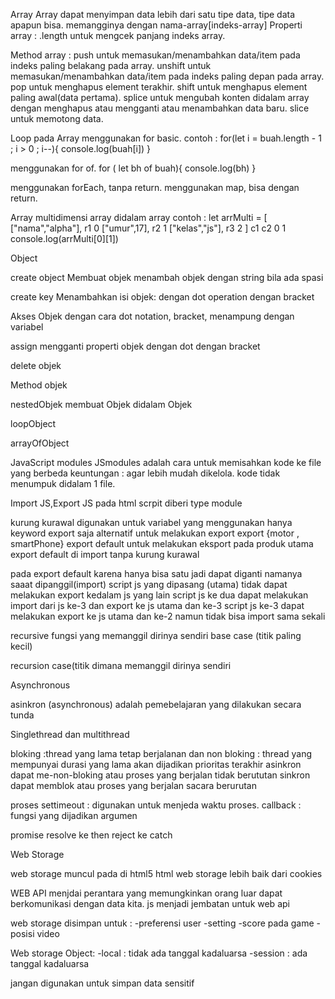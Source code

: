 Array
Array dapat menyimpan data lebih dari satu tipe data, tipe data apapun bisa.
memangginya dengan nama-array[indeks-array]
Properti array :
.length untuk mengcek panjang indeks array.

Method array :
push untuk memasukan/menambahkan data/item pada indeks paling belakang pada array.
unshift untuk memasukan/menambahkan data/item pada indeks paling depan pada array.
pop untuk menghapus element terakhir.
shift untuk menghapus element paling awal(data pertama).
splice untuk mengubah konten didalam array dengan menghapus atau mengganti atau menambahkan data baru.
slice untuk memotong data.

Loop pada Array
menggunakan for basic.
contoh :
for(let i = buah.length - 1 ; i > 0 ; i--){
     console.log(buah[i])
 }

menggunakan for of.
for ( let bh of buah){
    console.log(bh)
}

menggunakan forEach, tanpa return.
menggunakan map, bisa dengan return.

Array multidimensi
array didalam array
contoh :
let arrMulti = [
    ["nama","alpha"], 	r1 0
    ["umur",17],	r2 1
    ["kelas","js"],	r3 2
]	c1	c2
	0	1
console.log(arrMulti[0][1])

Object

create object
Membuat objek
menambah objek dengan string bila ada spasi

create key
Menambahkan isi objek:
dengan dot operation
dengan bracket

Akses Objek
dengan cara dot notation, bracket, menampung dengan variabel

assign
mengganti properti objek
dengan dot
dengan bracket

delete objek

Method objek

nestedObjek
membuat Objek didalam Objek

loopObject

arrayOfObject

JavaScript modules
JSmodules adalah cara untuk memisahkan kode ke file yang berbeda 
keuntungan :
agar lebih mudah dikelola.
kode tidak menumpuk didalam 1 file.

Import JS,Export JS
pada html scrpit diberi type module

kurung kurawal digunakan untuk variabel yang menggunakan hanya keyword export saja
alternatif untuk melakukan export 
export {motor , smartPhone}
export default untuk melakukan eksport pada produk utama
export default di import tanpa kurung kurawal

pada export default karena hanya bisa satu jadi dapat diganti namanya saaat dipanggil(import)
script js yang dipasang (utama) tidak dapat melakukan export kedalam js yang lain
script js ke dua dapat melakukan import dari js ke-3 dan export ke js utama dan ke-3
script js ke-3 dapat melakukan export ke js utama dan ke-2 namun tidak bisa import sama sekali

recursive
fungsi yang memanggil dirinya sendiri
base case (titik paling kecil)

recursion case(titik dimana memanggil dirinya sendiri

Asynchronous

asinkron (asynchronous) adalah pemebelajaran yang dilakukan secara tunda

Singlethread dan multithread

bloking :thread yang lama tetap berjalanan dan non bloking : thread yang mempunyai durasi yang lama akan dijadikan prioritas terakhir
asinkron dapat me-non-bloking atau proses yang berjalan tidak berututan
sinkron dapat memblok atau proses yang berjalan sacara berurutan

proses settimeout : digunakan untuk menjeda waktu proses.
callback : fungsi yang dijadikan argumen

promise
resolve ke then
reject ke catch

Web Storage

web storage muncul pada di html5
html web storage lebih baik dari cookies

WEB API menjdai perantara yang memungkinkan orang luar dapat berkomunikasi dengan data kita.
js menjadi jembatan untuk web api

web storage disimpan untuk :
-preferensi user
-setting
-score pada game
-posisi video

Web storage Object:
-local : tidak ada tanggal kadaluarsa
-session : ada tanggal kadaluarsa

jangan digunakan untuk simpan data sensitif
